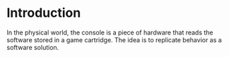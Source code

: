# Introduction
In the physical world, the console is a piece of hardware that reads the software stored in a game cartridge. The idea is to replicate behavior as a software solution.
